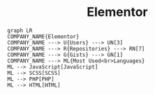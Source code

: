 <h1 align="center">Elementor</h1>

```mermaid
graph LR
COMPANY_NAME{Elementor}
COMPANY_NAME ---> U{Users} ---> UN[3]
COMPANY_NAME ---> R{Repositories} ---> RN[7]
COMPANY_NAME ---> G{Gists} ---> GN[1]
COMPANY_NAME ---> ML{Most Used<br>Languages}
ML --> JavaScript[JavaScript]
ML --> SCSS[SCSS]
ML --> PHP[PHP]
ML --> HTML[HTML]
```

